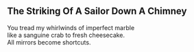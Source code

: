 The Striking Of A Sailor Down A Chimney
---------------------------------------
You tread my whirlwinds of imperfect marble  
like a sanguine crab to fresh cheesecake.  
All mirrors become shortcuts.  

